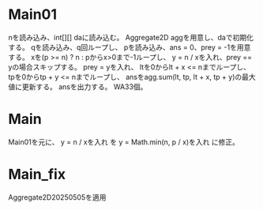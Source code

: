 # Main01
nを読み込み、int[][] daに読み込む。
Aggregate2D aggを用意し、daで初期化する。
qを読み込み、q回ループし、
pを読み込み、ans = 0、prey = -1を用意する。
xを(p >= n) ? n : pからx>0まで-1ループし、
y = n / xを入れ、prey == yの場合スキップする。
prey = yを入れ、
ltを0からlt + x <= nまでループし、
tpを0からtp + y <= nまでループし、
ansをagg.sum(lt, tp, lt + x, tp + y)の最大値に更新する。
ansを出力する。
WA33個。

# Main
Main01を元に、
y = n / xを入れ
を
y = Math.min(n, p / x)を入れ
に修正。

# Main\_fix
Aggregate2D20250505を適用


